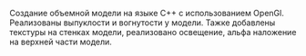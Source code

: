 Создание объемной модели на языке C++ с использованием OpenGl. Реализованы выпуклости и вогнутости у модели. Тажке добавлены текстуры на стенках модели, реализовано освещение, альфа наложение на верхней части модели.
